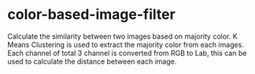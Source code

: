 # color-based-image-filter
Calculate the similarity between two images based on majority color. K Means Clustering is used to extract the majority color from each images. 
Each channel of total 3 channel is converted from RGB to Lab, this can be used to calculate the distance between each image.    

